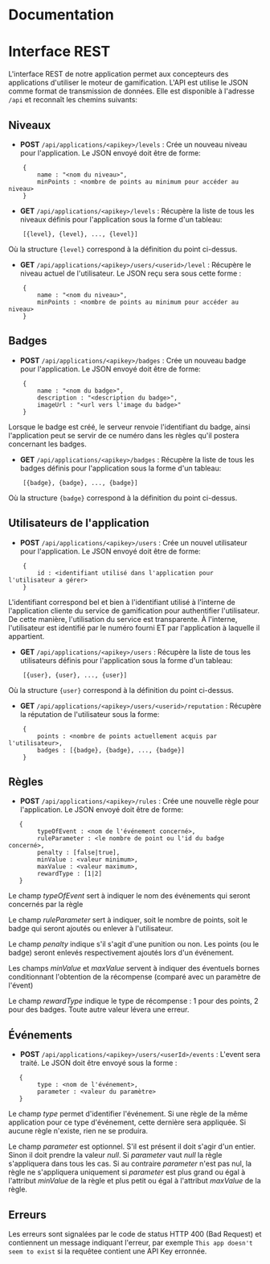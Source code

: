 # Documentation

Interface REST
=============
L'interface REST de notre application permet aux concepteurs des applications d'utiliser le moteur de gamification. L'API est utilise le JSON comme format de transmission de données. Elle est disponible à l'adresse ```/api``` et reconnaît les chemins suivants:

Niveaux
--------

- **POST** ```/api/applications/<apikey>/levels``` : Crée un nouveau niveau pour l'application. Le JSON envoyé doit être de forme:

```
    {
        name : "<nom du niveau>",
        minPoints : <nombre de points au minimum pour accéder au niveau>
    }
```

- **GET** ```/api/applications/<apikey>/levels``` : Récupère la liste de tous les niveaux définis pour l'application sous la forme d'un tableau:

```
    [{level}, {level}, ..., {level}]
```

Où la structure ```{level}``` correspond à la définition du point ci-dessus.

- **GET** ```/api/applications/<apikey>/users/<userid>/level``` : Récupère le niveau actuel de l'utilisateur. Le JSON reçu sera sous cette forme :

```
    {
        name : "<nom du niveau>",
        minPoints : <nombre de points au minimum pour accéder au niveau>
    }
```

Badges
--------

- **POST** ```/api/applications/<apikey>/badges``` : Crée un nouveau badge pour l'application. Le JSON envoyé doit être de forme:

```
    {
        name : "<nom du badge>",
        description : "<description du badge>",
        imageUrl : "<url vers l'image du badge>"
    }
```

Lorsque le badge est créé, le serveur renvoie l'identifiant du badge, ainsi l'application peut se servir de ce numéro dans les règles qu'il postera concernant les badges.

- **GET** ```/api/applications/<apikey>/badges``` : Récupère la liste de tous les badges définis pour l'application sous la forme d'un tableau:

```
    [{badge}, {badge}, ..., {badge}]
```

Où la structure ```{badge}``` correspond à la définition du point ci-dessus.

Utilisateurs de l'application
-----------------------------

- **POST** ```/api/applications/<apikey>/users``` : Crée un nouvel utilisateur pour l'application. Le JSON envoyé doit être de forme:

```
    {
        id : <identifiant utilisé dans l'application pour l'utilisateur a gérer>
    }
```

L'identifiant correspond bel et bien à l'identifiant utilisé à l'interne de l'application cliente du service de gamification pour authentifier l'utilisateur. De cette manière, l'utilisation du service est transparente. À l'interne, l'utilisateur est identifié par le numéro fourni ET par l'application à laquelle il appartient.

- **GET** ```/api/applications/<apikey>/users``` : Récupère la liste de tous les utilisateurs définis pour l'application sous la forme d'un tableau:

```
    [{user}, {user}, ..., {user}]
```

Où la structure ```{user}``` correspond à la définition du point ci-dessus.

- **GET** ```/api/applications/<apikey>/users/<userid>/reputation``` : Récupère la réputation de l'utilisateur sous la forme:

```
    {
        points : <nombre de points actuellement acquis par l'utilisateur>,
        badges : [{badge}, {badge}, ..., {badge}]
    }
```

Règles
------

- **POST** ```/api/applications/<apikey>/rules``` : Crée une nouvelle règle pour l'application. Le JSON envoyé doit être de forme:

```
   {
        typeOfEvent : <nom de l'événement concerné>,
        ruleParameter : <le nombre de point ou l'id du badge concerné>,
        penalty : [false|true],
        minValue : <valeur minimum>,
        maxValue : <valeur maximum>,
        rewardType : [1|2]
   }
```

Le champ *typeOfEvent* sert à indiquer le nom des événements qui seront concernés par la règle

Le champ *ruleParameter* sert à indiquer, soit le nombre de points, soit le badge qui seront ajoutés ou enlever à l'utilisateur.

Le champ *penalty* indique s'il s'agit d'une punition ou non. Les points (ou le badge) seront enlevés respectivement ajoutés lors d'un événement.

Les champs *minValue* et *maxValue* servent à indiquer des éventuels  bornes conditionnant l'obtention de la récompense (comparé avec un paramètre de l'évent)

Le champ *rewardType* indique le type de récompense : 1 pour des points, 2 pour des badges. Toute autre valeur lévera une erreur.

## Événements

- **POST** ```/api/applications/<apikey>/users/<userId>/events``` : L'event sera traité. Le JSON doit être envoyé sous la forme :

```
   {
        type : <nom de l'événement>,
        parameter : <valeur du paramètre>
   }
```

Le champ *type* permet d'identifier l'événement. Si une règle de la même application pour ce type d'événement, cette dernière sera appliquée. Si aucune règle n'existe, rien ne se produira.

Le champ *parameter* est optionnel. S'il est présent il doit s'agir d'un entier. Sinon il doit prendre la valeur *null*. Si *parameter* vaut *null* la règle s'appliquera dans tous les cas. Si au contraire *parameter* n'est pas nul, la règle ne s'appliquera uniquement si *parameter* est plus grand ou égal à l'attribut *minValue* de la règle et plus petit ou égal à l'attribut *maxValue* de la règle.

## Erreurs

Les erreurs sont signalées par le code de status HTTP 400 (Bad Request) et contiennent un message indiquant l'erreur, par exemple ```This app doesn't seem to exist``` si la requêtee contient une API Key erronnée.
